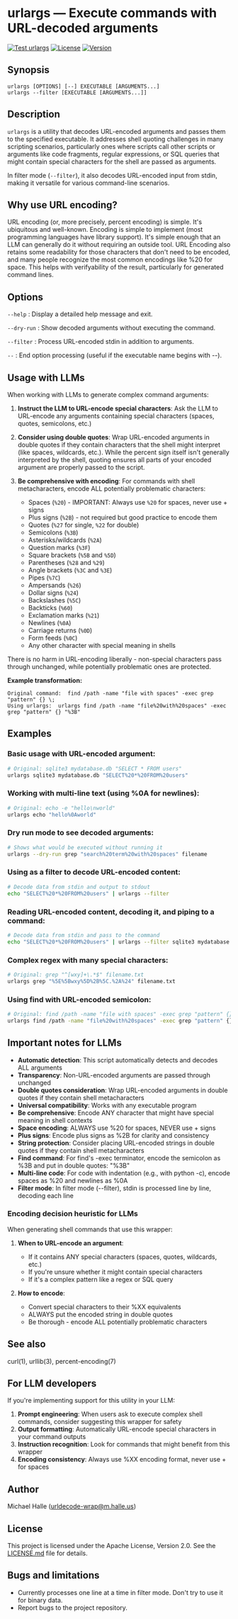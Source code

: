 # urlargs — Execute commands with URL-decoded arguments

[![Test urlargs](https://github.com/mhalle/urlargs/actions/workflows/test.yml/badge.svg)](https://github.com/mhalle/urlargs/actions/workflows/test.yml)
[![License](https://img.shields.io/badge/License-Apache_2.0-blue.svg)](https://opensource.org/licenses/Apache-2.0)
[![Version](https://img.shields.io/badge/Version-1.1.0-brightgreen.svg)](https://github.com/mhalle/urlargs/releases/tag/v1.1.0)

## Synopsis

`urlargs [OPTIONS] [--] EXECUTABLE [ARGUMENTS...]`  
`urlargs --filter [EXECUTABLE [ARGUMENTS...]]`

## Description

`urlargs` is a utility that decodes URL-encoded arguments and passes
them to the specified executable. It addresses shell quoting
challenges in many scripting scenarios, particularly ones where
scripts call other scripts or arguments like code fragments, regular
expressions, or SQL queries that might contain special characters for
the shell are passed as arguments.

In filter mode (`--filter`), it also decodes URL-encoded input from
stdin, making it versatile for various command-line scenarios.

## Why use URL encoding?

URL encoding (or, more precisely, percent encoding) is simple. It's
ubiquitous and well-known. Encoding is simple to implement (most
programming languages have library support). It's simple enough that
an LLM can generally do it without requiring an outside tool. URL
Encoding also retains some readability for those characters that don't
need to be encoded, and many people recognize the most common
encodings like %20 for space. This helps with verifyability of the
result, particularly for generated command lines.

## Options

`--help`
: Display a detailed help message and exit.

`--dry-run`
: Show decoded arguments without executing the command.

`--filter`
: Process URL-encoded stdin in addition to arguments.

`--`
: End option processing (useful if the executable name begins with --).

## Usage with LLMs

When working with LLMs to generate complex command arguments:

1. **Instruct the LLM to URL-encode special characters**: Ask the LLM
to URL-encode any arguments containing special characters (spaces,
quotes, semicolons, etc.)

2. **Consider using double quotes**: Wrap URL-encoded arguments in
double quotes if they contain characters that the shell might
interpret (like spaces, wildcards, etc.). While the percent sign
itself isn't generally interpreted by the shell, quoting ensures all
parts of your encoded argument are properly passed to the script.

3. **Be comprehensive with encoding**: For commands with shell metacharacters, encode ALL potentially problematic characters:
   - Spaces (`%20`) - IMPORTANT: Always use `%20` for spaces, never use + signs
   - Plus signs (`%2B`) - not required but good practice to encode them
   - Quotes (`%27` for single, `%22` for double)
   - Semicolons (`%3B`)
   - Asterisks/wildcards (`%2A`)
   - Question marks (`%3F`)
   - Square brackets (`%5B` and `%5D`)
   - Parentheses (`%28` and `%29`)
   - Angle brackets (`%3C` and `%3E`)
   - Pipes (`%7C`)
   - Ampersands (`%26`)
   - Dollar signs (`%24`)
   - Backslashes (`%5C`)
   - Backticks (`%60`)
   - Exclamation marks (`%21`)
   - Newlines (`%0A`)
   - Carriage returns (`%0D`)
   - Form feeds (`%0C`)
   - Any other character with special meaning in shells

There is no harm in URL-encoding liberally - non-special characters
pass through unchanged, while potentially problematic ones are
protected.

**Example transformation:**
```
Original command:  find /path -name "file with spaces" -exec grep "pattern" {} \;
Using urlargs:  urlargs find /path -name "file%20with%20spaces" -exec grep "pattern" {} "%3B"
```

## Examples

### Basic usage with URL-encoded argument:
```bash
# Original: sqlite3 mydatabase.db "SELECT * FROM users"
urlargs sqlite3 mydatabase.db "SELECT%20*%20FROM%20users"
```

### Working with multi-line text (using %0A for newlines):
```bash
# Original: echo -e "hello\nworld"
urlargs echo "hello%0Aworld"
```

### Dry run mode to see decoded arguments:
```bash
# Shows what would be executed without running it
urlargs --dry-run grep "search%20term%20with%20spaces" filename
```

### Using as a filter to decode URL-encoded content:
```bash
# Decode data from stdin and output to stdout
echo "SELECT%20*%20FROM%20users" | urlargs --filter
```

### Reading URL-encoded content, decoding it, and piping to a command:
```bash
# Decode data from stdin and pass to the command
echo "SELECT%20*%20FROM%20users" | urlargs --filter sqlite3 mydatabase.db
```

### Complex regex with many special characters:
```bash
# Original: grep "^[wxy]+\.*$" filename.txt
urlargs grep "%5E%5Bwxy%5D%2B%5C.%2A%24" filename.txt
```

### Using find with URL-encoded semicolon:
```bash
# Original: find /path -name "file with spaces" -exec grep "pattern" {} \;
urlargs find /path -name "file%20with%20spaces" -exec grep "pattern" {} "%3B"
```

## Important notes for LLMs

- **Automatic detection**: This script automatically detects and decodes ALL arguments
- **Transparency**: Non-URL-encoded arguments are passed through unchanged
- **Double quotes consideration**: Wrap URL-encoded arguments in double quotes if they contain shell metacharacters
- **Universal compatibility**: Works with any executable program
- **Be comprehensive**: Encode ANY character that might have special meaning in shell contexts
- **Space encoding**: ALWAYS use %20 for spaces, NEVER use + signs
- **Plus signs**: Encode plus signs as %2B for clarity and consistency
- **String protection**: Consider placing URL-encoded strings in double quotes if they contain shell metacharacters
- **Find command**: For find's -exec terminator, encode the semicolon as %3B and put in double quotes: "%3B"
- **Multi-line code**: For code with indentation (e.g., with python -c), encode spaces as %20 and newlines as %0A
- **Filter mode**: In filter mode (--filter), stdin is processed line by line, decoding each line

### Encoding decision heuristic for LLMs

When generating shell commands that use this wrapper:

1. **When to URL-encode an argument**:
   - If it contains ANY special characters (spaces, quotes, wildcards, etc.)
   - If you're unsure whether it might contain special characters
   - If it's a complex pattern like a regex or SQL query
   
2. **How to encode**:
   - Convert special characters to their %XX equivalents
   - ALWAYS put the encoded string in double quotes
   - Be thorough - encode ALL potentially problematic characters

## See also

curl(1), urllib(3), percent-encoding(7)

## For LLM developers

If you're implementing support for this utility in your LLM:

1. **Prompt engineering**: When users ask to execute complex shell commands, consider suggesting this wrapper for safety
2. **Output formatting**: Automatically URL-encode special characters in your command outputs
3. **Instruction recognition**: Look for commands that might benefit from this wrapper
4. **Encoding consistency**: Always use %XX encoding format, never use + for spaces

## Author

Michael Halle (urldecode-wrap@m.halle.us)

## License

This project is licensed under the Apache License, Version 2.0. See the [LICENSE.md](LICENSE.md) file for details.

## Bugs and limitations

- Currently processes one line at a time in filter mode. Don't try to use it for binary data.
- Report bugs to the project repository.
